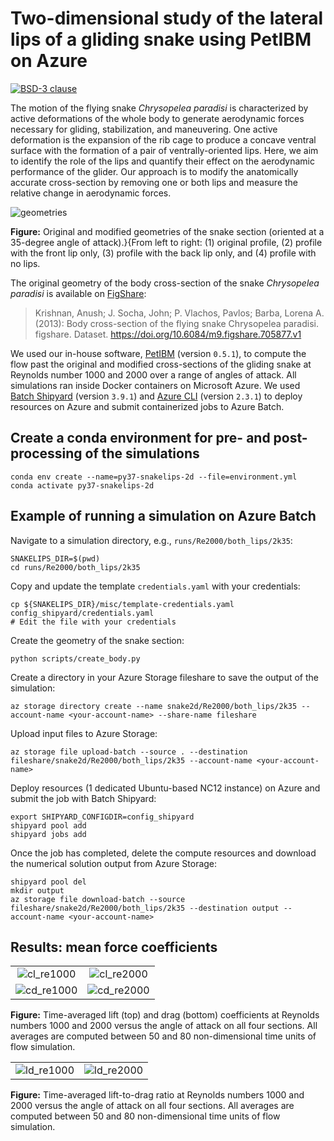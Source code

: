 # Two-dimensional study of the lateral lips of a gliding snake using PetIBM on Azure

[![BSD-3 clause](https://img.shields.io/badge/License-BSD%203--Clause-blue.svg)](https://opensource.org/licenses/BSD-3-Clause)

The motion of the flying snake *Chrysopelea paradisi* is characterized by active deformations of the whole body to generate aerodynamic forces necessary for gliding, stabilization, and maneuvering.
One active deformation is the expansion of the rib cage to produce a concave ventral surface with the formation of a pair of ventrally-oriented lips.
Here, we aim to identify the role of the lips and quantify their effect on the aerodynamic performance of the glider.
Our approach is to modify the anatomically accurate cross-section by removing one or both lips and measure the relative change in aerodynamic forces.

![geometries](data/figures/modified_sections_aoa35.png)

**Figure:** Original and modified geometries of the snake section (oriented at a $35$-degree angle of attack).}{From left to right: (1) original profile, (2) profile with the front lip only, (3) profile with the back lip only, and (4) profile with no lips.

The original geometry of the body cross-section of the snake *Chrysopelea paradisi* is available on [FigShare](https://doi.org/10.6084/m9.figshare.705877.v1):

> Krishnan, Anush; J. Socha, John; P. Vlachos, Pavlos; Barba, Lorena A. (2013): Body cross-section of the flying snake Chrysopelea paradisi. figshare. Dataset. https://doi.org/10.6084/m9.figshare.705877.v1

We used our in-house software, [PetIBM](https://github.com/barbagroup/PetIBM) (version `0.5.1`), to compute the flow past the original and modified cross-sections of the gliding snake at Reynolds number $1000$ and $2000$ over a range of angles of attack.
All simulations ran inside Docker containers on Microsoft Azure.
We used [Batch Shipyard](https://github.com/Azure/batch-shipyard) (version `3.9.1`) and [Azure CLI](https://github.com/Azure/azure-cli) (version `2.3.1`) to deploy resources on Azure and submit containerized jobs to Azure Batch.

## Create a conda environment for pre- and post-processing of the simulations

```shell
conda env create --name=py37-snakelips-2d --file=environment.yml
conda activate py37-snakelips-2d
```

## Example of running a simulation on Azure Batch

Navigate to a simulation directory, e.g., `runs/Re2000/both_lips/2k35`:

```shell
SNAKELIPS_DIR=$(pwd)
cd runs/Re2000/both_lips/2k35
```

Copy and update the template `credentials.yaml` with your credentials:

```shell
cp ${SNAKELIPS_DIR}/misc/template-credentials.yaml config_shipyard/credentials.yaml
# Edit the file with your credentials
```

Create the geometry of the snake section:

```shell
python scripts/create_body.py
```

Create a directory in your Azure Storage fileshare to save the output of the simulation:

```shell
az storage directory create --name snake2d/Re2000/both_lips/2k35 --account-name <your-account-name> --share-name fileshare
```

Upload input files to Azure Storage:

```shell
az storage file upload-batch --source . --destination fileshare/snake2d/Re2000/both_lips/2k35 --account-name <your-account-name>
```

Deploy resources (1 dedicated Ubuntu-based NC12 instance) on Azure and submit the job with Batch Shipyard:

```shell
export SHIPYARD_CONFIGDIR=config_shipyard
shipyard pool add
shipyard jobs add
```

Once the job has completed, delete the compute resources and download the numerical solution output from Azure Storage:

```shell
shipyard pool del
mkdir output
az storage file download-batch --source fileshare/snake2d/Re2000/both_lips/2k35 --destination output --account-name <your-account-name>
```

## Results: mean force coefficients

|  |  |
|:-:|:-:|
| ![cl_re1000](runs/Re1000/figures/avg_lift_coefficients_vs_aoa.png) | ![cl_re2000](runs/Re2000/figures/avg_lift_coefficients_vs_aoa.png) |
| ![cd_re1000](runs/Re1000/figures/avg_drag_coefficients_vs_aoa.png) | ![cd_re2000](runs/Re2000/figures/avg_drag_coefficients_vs_aoa.png) |

**Figure:** Time-averaged lift (top) and drag (bottom) coefficients at Reynolds numbers $1000$ and $2000$ versus the angle of attack on all four sections. All averages are computed between $50$ and $80$ non-dimensional time units of flow simulation.

|  |  |
|:-:|:-:|
| ![ld_re1000](runs/Re1000/figures/avg_lift_drag_ratio_vs_aoa.png) | ![ld_re2000](runs/Re2000/figures/avg_lift_drag_ratio_vs_aoa.png) |

**Figure:** Time-averaged lift-to-drag ratio at Reynolds numbers $1000$ and $2000$ versus the angle of attack on all four sections. All averages are computed between $50$ and $80$ non-dimensional time units of flow simulation.
